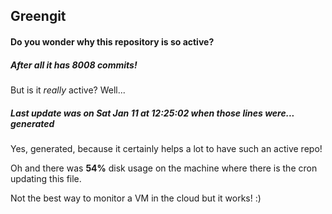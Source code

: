 ## Greengit

#### Do you wonder why this repository is so active?

##### After all it has 8008 commits!

But is it *really* active? Well...

##### Last update was on Sat Jan 11 at 12:25:02 when those lines were... generated

Yes, generated, because it certainly helps a lot to have such an active repo!

Oh and there was **54%** disk usage on the machine
where there is the cron updating this file.

Not the best way to monitor a VM in the cloud but it works! :)
